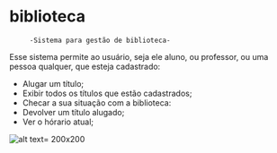 # biblioteca
         -Sistema para gestão de biblioteca-
         
Esse sistema permite ao usuário, seja ele aluno, ou professor, ou uma pessoa qualquer, que esteja cadastrado:
- Alugar um título;
- Exibir todos os títulos que estão cadastrados;
- Checar a sua situação com a biblioteca:
- Devolver um título alugado;
- Ver o hórario atual;

![alt text= 200x200](https://i.imgur.com/Kc8ocIU.png)
